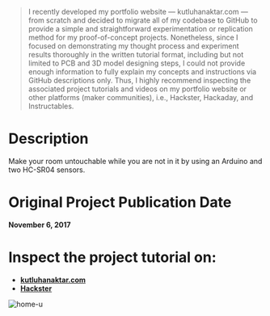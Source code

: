 > I recently developed my portfolio website — kutluhanaktar.com — from scratch and decided to migrate all of my codebase to GitHub to provide a simple and straightforward experimentation or replication method for my proof-of-concept projects. Nonetheless, since I focused on demonstrating my thought process and experiment results thoroughly in the written tutorial format, including but not limited to PCB and 3D model designing steps, I could not provide enough information to fully explain my concepts and instructions via GitHub descriptions only. Thus, I highly recommend inspecting the associated project tutorials and videos on my portfolio website or other platforms (maker communities), i.e., Hackster, Hackaday, and Instructables.

# Description

Make your room untouchable while you are not in it by using an Arduino and two HC-SR04 sensors.

# Original Project Publication Date

**November 6, 2017**

# Inspect the project tutorial on:

- **[kutluhanaktar.com](https://www.kutluhanaktar.com/projects/The_Welcome_Gadget/)**
- **[Hackster](https://www.hackster.io/kutluhan-aktar/the-welcome-gadget-7723ad)**

![home-u](https://github.com/user-attachments/assets/e9288ade-88e1-4653-9401-0520d7769186)
